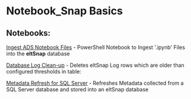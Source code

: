# Notebook_Snap Basics

## Notebooks:

[Ingest ADS Notebook Files](ingest_ads_notebook_files.ipynb) - PowerShell Notebook to Ingest '.ipynb' Files into the **eltSnap** database

[Database Log Clean-up](database_log_cleanup.ipynb) - Deletes eltSnap Log rows which are older than configured thresholds in table: 

[Metadata Refresh for SQL Server](metadata_refresh_for_sql_server.ipynb) - Refreshes Metadata collected from a SQL Server database and stored into an eltSnap database

